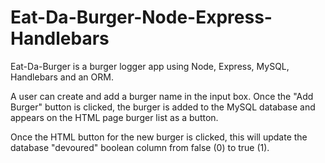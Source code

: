 # Eat-Da-Burger-Node-Express-Handlebars


Eat-Da-Burger is a burger logger app using Node, Express, MySQL, Handlebars and an ORM.

A user can create and add a burger name in the input box. Once the "Add Burger" button is clicked, the burger is added to the MySQL database and appears on the HTML page burger list as a button.  

Once the HTML button for the new burger is clicked, this will update the database "devoured" boolean column from false (0) to true (1).